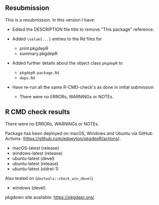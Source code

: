 ## Resubmission
This is a resubmission. In this version I have:

* Edited the DESCRIPTION file title to remove "This package" reference.

* Added `\value{...}` entries to the Rd files for
  * print.pkgdepR
  * summary.pkgdepR
  
* Added further details about the object class `pkgdepR` to
  * `pkgdepR-package.Rd`
  * `deps.Rd`

* Have re-run all the same R-CMD-check's as done in initial submission
  * There were no ERRORs, WARNINGs or NOTEs.

## R CMD check results
There were no ERRORs, WARNINGs or NOTEs. 

Package has been deployed on macOS, Windows and Ubuntu via GitHub Actions:
(https://github.com/edpeyton/pkgdepR/actions).

* macOS-latest (release)
* windows-latest (release)
* ubuntu-latest (devel)
* ubuntu-latest (release)
* ubuntu-latest (oldrel-1)

Also tested on (`devtools::check_win_devel`)

* windows (devel)

pkgdown site available:
https://pkgdepr.org/.
